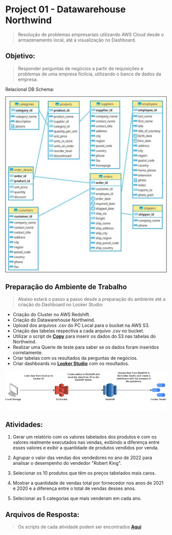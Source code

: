 # Project 01 - Datawarehouse Northwind

> Resolução de problemas empresariais utilizando AWS Cloud desde o armazenamento local, até a
visualização no Dashboard.

## Objetivo:

> Responder perguntas de negócios a partir de requisições e problemas de uma empresa fictícia,
utilizando o banco de dados da empresa.

Relacional DB Schema:

![Schema](Images/Relacional_model.PNG)

## Preparação do Ambiente de Trabalho

> Abaixo estará o passo a passo desde a preparação do ambiente até a criação do Dashboard no
Looker Studio:

 - Criação do Cluster no AWS Redshift.
 - Criação do Datawarehouse Northwind.
 - Upload dos arquivos .csv do PC Local para o bucket na AWS S3.
 - Criação das tabelas respectiva a cada arquivo .csv no bucket.
 - Utilizar o script de [**Copy**](https://github.com/ElcomJ/Data_Engineer_Project_01/blob/master/Copy_Script.txt) para inserir os dados do S3 nas tabelas do Northwind.
 - Realizar uma Querie de teste para saber se os dados foram inseridos corretamente.
 - Criar tabelas com os resultados da perguntas de negócios.
 - Criar dashboards no [**Looker Studio**](https://datastudio.google.com/) com os resultados.


![Ambiente](Images/setp_by_step.drawio.png)

## Atividades:

 1. Gerar um relatório com os valores tabelados dos produtos e com os valores realmente
executados nas vendas, exibindo a diferença entre esses valores e exibir a quantidade de
produtos vendidos por venda.

2. Agrupar o valor das vendas dos vendedores no ano de 2022 para analisar o desempenho do
vendedor "Robert King".

3. Selecionar os 10 produtos que têm os preços tabelados mais caros.

4. Mostrar a quantidade de vendas total por fornecedor nos anos de 2021 e 2020 e a
diferença entre o total de vendas desses anos.

5. Selecionar as 5 categorias que mais venderam em cada ano.

## Arquivos de Resposta:

> Os scripts de cada atividade podem ser encontrados
[**Aqui**](https://github.com/ElcomJ/Data_Engineer_Project_01/tree/master/Scripts)
